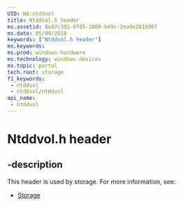 ```yaml
---
UID: NA:ntddvol
title: Ntddvol.h header
ms.assetid: 8e87c3d1-6f05-3860-b49c-2ea9e281b96f
ms.date: 05/09/2018
keywords: ["Ntddvol.h header"]
ms.keywords: 
ms.prod: windows-hardware
ms.technology: windows-devices
ms.topic: portal
tech.root: storage
f1_keywords:
 - ntddvol
 - ntddvol/ntddvol
api_name:
 - ntddvol
---
```


# Ntddvol.h header


## -description

This header is used by storage. For more information, see:

- [Storage](../_storage/index.md)

